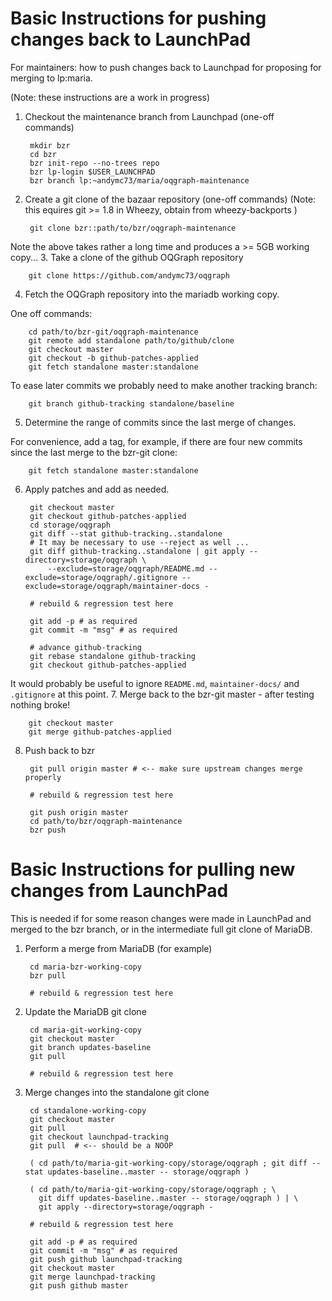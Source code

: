 Basic Instructions for pushing changes back to LaunchPad
========================================================

For maintainers: how to push changes back to Launchpad for proposing for merging to lp:maria.

(Note: these instructions are a work in progress)

1. Checkout the maintenance branch from Launchpad (one-off commands)

        mkdir bzr
        cd bzr
        bzr init-repo --no-trees repo
        bzr lp-login $USER_LAUNCHPAD
        bzr branch lp:~andymc73/maria/oqgraph-maintenance
2. Create a git clone of the bazaar repository (one-off commands)
(Note: this equires git >= 1.8 in Wheezy, obtain from wheezy-backports )

        git clone bzr::path/to/bzr/oqgraph-maintenance
Note the above takes rather a long time and produces a >= 5GB working copy...
3. Take a clone of the github OQGraph repository

        git clone https://github.com/andymc73/oqgraph
4. Fetch the OQGraph repository into the mariadb working copy.

One off commands:

        cd path/to/bzr-git/oqgraph-maintenance
        git remote add standalone path/to/github/clone
        git checkout master
        git checkout -b github-patches-applied
        git fetch standalone master:standalone

To ease later commits we probably need to make another tracking branch:

        git branch github-tracking standalone/baseline
5. Determine the range of commits since the last merge of changes.

For convenience, add a tag, for example, if there are four new commits since the last merge to the bzr-git clone:

        git fetch standalone master:standalone

6. Apply patches and add as needed.

        git checkout master
        git checkout github-patches-applied
        cd storage/oqgraph
        git diff --stat github-tracking..standalone
        # It may be necessary to use --reject as well ...
        git diff github-tracking..standalone | git apply --directory=storage/oqgraph \
            --exclude=storage/oqgraph/README.md --exclude=storage/oqgraph/.gitignore --exclude=storage/oqgraph/maintainer-docs -
        
        # rebuild & regression test here
        
        git add -p # as required
        git commit -m "msg" # as required 
        
        # advance github-tracking
        git rebase standalone github-tracking
        git checkout github-patches-applied
It would probably be useful to ignore `README.md`, `maintainer-docs/` and `.gitignore` at this point.
7. Merge back to the bzr-git master - after testing nothing broke!

        git checkout master
        git merge github-patches-applied
8. Push back to bzr

        git pull origin master # <-- make sure upstream changes merge properly
        
        # rebuild & regression test here
        
        git push origin master
        cd path/to/bzr/oqgraph-maintenance
        bzr push

Basic Instructions for pulling new changes from LaunchPad
========================================================

This is needed if for some reason changes were made in LaunchPad and merged to the bzr branch, or in the intermediate full git clone of MariaDB.


1. Perform a merge from MariaDB (for example)

        cd maria-bzr-working-copy
        bzr pull
        
        # rebuild & regression test here

2. Update the MariaDB git clone

        cd maria-git-working-copy
        git checkout master
        git branch updates-baseline
        git pull
        
        # rebuild & regression test here

3. Merge changes into the standalone git clone

        cd standalone-working-copy
        git checkout master
        git pull
        git checkout launchpad-tracking
        git pull  # <-- should be a NOOP
                
        ( cd path/to/maria-git-working-copy/storage/oqgraph ; git diff --stat updates-baseline..master -- storage/oqgraph )
        
        ( cd path/to/maria-git-working-copy/storage/oqgraph ; \
          git diff updates-baseline..master -- storage/oqgraph ) | \
          git apply --directory=storage/oqgraph -

        # rebuild & regression test here
        
        git add -p # as required
        git commit -m "msg" # as required 
        git push github launchpad-tracking
        git checkout master
        git merge launchpad-tracking
        git push github master

